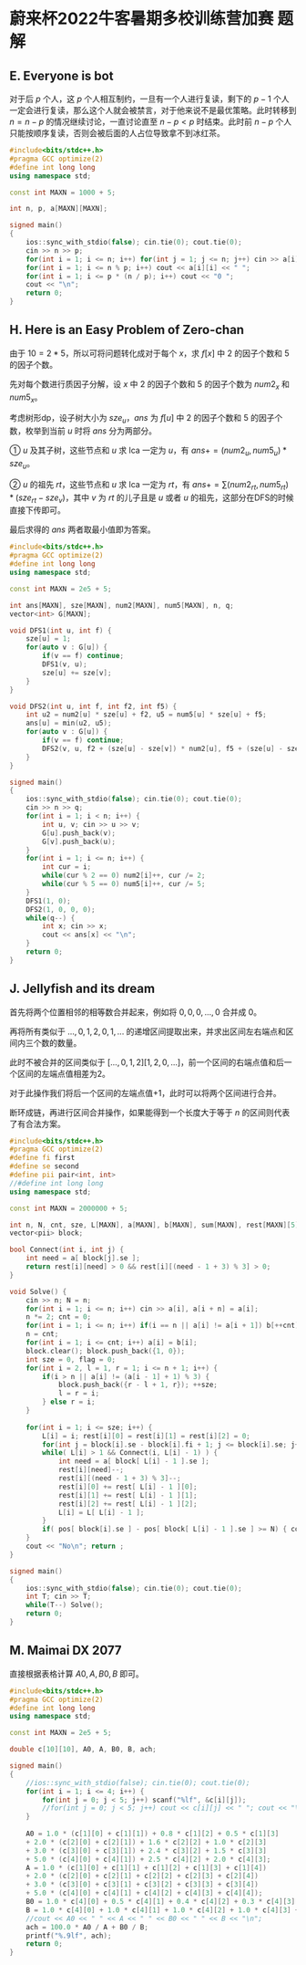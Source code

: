 # 蔚来杯2022牛客暑期多校训练营加赛 题解

## E. Everyone is bot

对于后 $p$ 个人，这 $p$ 个人相互制约，一旦有一个人进行复读，剩下的 $p-1$ 个人一定会进行复读，那么这个人就会被禁言，对于他来说不是最优策略。此时转移到 $n=n-p$ 的情况继续讨论，一直讨论直至 $n-p<p$ 时结束。此时前 $n-p$ 个人只能按顺序复读，否则会被后面的人占位导致拿不到冰红茶。

```cpp
#include<bits/stdc++.h>
#pragma GCC optimize(2)
#define int long long
using namespace std;

const int MAXN = 1000 + 5;

int n, p, a[MAXN][MAXN];

signed main()
{
	ios::sync_with_stdio(false); cin.tie(0); cout.tie(0);
	cin >> n >> p;
	for(int i = 1; i <= n; i++) for(int j = 1; j <= n; j++) cin >> a[i][j];
	for(int i = 1; i <= n % p; i++) cout << a[i][i] << " ";
	for(int i = 1; i <= p * (n / p); i++) cout << "0 ";
	cout << "\n";
	return 0;
}
```



## H. Here is an Easy Problem of Zero-chan

由于 $10=2*5$，所以可将问题转化成对于每个 $x$，求 $f[x]$ 中 $2$ 的因子个数和 $5$ 的因子个数。

先对每个数进行质因子分解，设 $x$ 中 $2$ 的因子个数和 $5$ 的因子个数为 $num2_x$ 和 $num5_x$。

考虑树形dp，设子树大小为 $sze_u$，$ans$ 为 $f[u]$ 中 $2$ 的因子个数和 $5$ 的因子个数，枚举到当前 $u$ 时将 $ans$ 分为两部分。

① $u$ 及其子树，这些节点和 $u$ 求 lca 一定为 $u$，有 $ans += (num2_u,num5_u) * sze_u$。

② $u$ 的祖先 $rt$，这些节点和 $u$ 求 lca 一定为 $rt$，有 $ans += \sum(num2_{rt}, num5_{rt})*(sze_{rt}-sze_v)$，其中 $v$ 为 $rt$ 的儿子且是 $u$ 或者 $u$ 的祖先，这部分在DFS的时候直接下传即可。

最后求得的 $ans$ 两者取最小值即为答案。

```cpp
#include<bits/stdc++.h>
#pragma GCC optimize(2)
#define int long long
using namespace std;

const int MAXN = 2e5 + 5;

int ans[MAXN], sze[MAXN], num2[MAXN], num5[MAXN], n, q;
vector<int> G[MAXN];

void DFS1(int u, int f) {
	sze[u] = 1;
	for(auto v : G[u]) {
		if(v == f) continue;
		DFS1(v, u);
		sze[u] += sze[v];
	}
}

void DFS2(int u, int f, int f2, int f5) {
	int u2 = num2[u] * sze[u] + f2, u5 = num5[u] * sze[u] + f5;
	ans[u] = min(u2, u5);
	for(auto v : G[u]) {
		if(v == f) continue;
		DFS2(v, u, f2 + (sze[u] - sze[v]) * num2[u], f5 + (sze[u] - sze[v]) * num5[u] );
	}
}

signed main()
{
	ios::sync_with_stdio(false); cin.tie(0); cout.tie(0);
	cin >> n >> q;
	for(int i = 1; i < n; i++) {
		int u, v; cin >> u >> v;
		G[u].push_back(v);
		G[v].push_back(u);
	}
	for(int i = 1; i <= n; i++) {
		int cur = i;
		while(cur % 2 == 0) num2[i]++, cur /= 2;
		while(cur % 5 == 0) num5[i]++, cur /= 5;
	}
	DFS1(1, 0);
	DFS2(1, 0, 0, 0);
	while(q--) {
		int x; cin >> x;
		cout << ans[x] << "\n";
	}
	return 0;
}
```



## J. Jellyfish and its dream

首先将两个位置相邻的相等数合并起来，例如将 $0,0,0,...,0$ 合并成 $0$。

再将所有类似于 $...,0,1,2,0,1,...$ 的递增区间提取出来，并求出区间左右端点和区间内三个数的数量。

此时不被合并的区间类似于 $[...,0,1,2][1,2,0,...]$，前一个区间的右端点值和后一个区间的左端点值相差为2。

对于此操作我们将后一个区间的左端点值+1，此时可以将两个区间进行合并。

断环成链，再进行区间合并操作，如果能得到一个长度大于等于 $n$ 的区间则代表了有合法方案。

```cpp
#include<bits/stdc++.h>
#pragma GCC optimize(2)
#define fi first
#define se second
#define pii pair<int, int>
//#define int long long
using namespace std;

const int MAXN = 2000000 + 5;

int n, N, cnt, sze, L[MAXN], a[MAXN], b[MAXN], sum[MAXN], rest[MAXN][5], pos[MAXN];
vector<pii> block;

bool Connect(int i, int j) {
	int need = a[ block[j].se ];
	return rest[i][need] > 0 && rest[i][(need - 1 + 3) % 3] > 0;
}

void Solve() {
	cin >> n; N = n;
	for(int i = 1; i <= n; i++) cin >> a[i], a[i + n] = a[i];
	n *= 2;	cnt = 0;
	for(int i = 1; i <= n; i++) if(i == n || a[i] != a[i + 1]) b[++cnt] = a[i], pos[cnt] = i;
	n = cnt;
	for(int i = 1; i <= cnt; i++) a[i] = b[i];
	block.clear(); block.push_back({1, 0});
	int sze = 0, flag = 0;
	for(int i = 2, l = 1, r = 1; i <= n + 1; i++) {
		if(i > n || a[i] != (a[i - 1] + 1) % 3) {
			block.push_back({r - l + 1, r}); ++sze;
			l = r = i;
		} else r = i;
	}
	
	for(int i = 1; i <= sze; i++) {
		L[i] = i; rest[i][0] = rest[i][1] = rest[i][2] = 0;
		for(int j = block[i].se - block[i].fi + 1; j <= block[i].se; j++) rest[i][ a[j] ]++;
		while( L[i] > 1 && Connect(i, L[i] - 1) ) {
			int need = a[ block[ L[i] - 1 ].se ];
			rest[i][need]--;
			rest[i][(need - 1 + 3) % 3]--;
			rest[i][0] += rest[ L[i] - 1 ][0];
			rest[i][1] += rest[ L[i] - 1 ][1];
			rest[i][2] += rest[ L[i] - 1 ][2];
			L[i] = L[ L[i] - 1 ];
		}
		if( pos[ block[i].se ] - pos[ block[ L[i] - 1 ].se ] >= N) { cout << "Yes\n"; return ; }
	}
	cout << "No\n"; return ;
}

signed main()
{
	ios::sync_with_stdio(false); cin.tie(0); cout.tie(0);
	int T; cin >> T;
	while(T--) Solve();
	return 0;
}
```



## M. Maimai DX 2077

直接根据表格计算 $A0,A,B0,B$ 即可。

```cpp
#include<bits/stdc++.h>
#pragma GCC optimize(2)
#define int long long
using namespace std;

const int MAXN = 2e5 + 5;

double c[10][10], A0, A, B0, B, ach;

signed main()
{
	//ios::sync_with_stdio(false); cin.tie(0); cout.tie(0);
	for(int i = 1; i <= 4; i++) {
		for(int j = 0; j < 5; j++) scanf("%lf", &c[i][j]);
		//for(int j = 0; j < 5; j++) cout << c[i][j] << " "; cout << "\n";
	}
	
	A0 = 1.0 * (c[1][0] + c[1][1]) + 0.8 * c[1][2] + 0.5 * c[1][3]
	+ 2.0 * (c[2][0] + c[2][1]) + 1.6 * c[2][2] + 1.0 * c[2][3]
	+ 3.0 * (c[3][0] + c[3][1]) + 2.4 * c[3][2] + 1.5 * c[3][3]
	+ 5.0 * (c[4][0] + c[4][1]) + 2.5 * c[4][2] + 2.0 * c[4][3];
	A = 1.0 * (c[1][0] + c[1][1] + c[1][2] + c[1][3] + c[1][4])
	+ 2.0 * (c[2][0] + c[2][1] + c[2][2] + c[2][3] + c[2][4])
	+ 3.0 * (c[3][0] + c[3][1] + c[3][2] + c[3][3] + c[3][4])
	+ 5.0 * (c[4][0] + c[4][1] + c[4][2] + c[4][3] + c[4][4]);
	B0 = 1.0 * c[4][0] + 0.5 * c[4][1] + 0.4 * c[4][2] + 0.3 * c[4][3];
	B = 1.0 * c[4][0] + 1.0 * c[4][1] + 1.0 * c[4][2] + 1.0 * c[4][3] + 1.0 * c[4][4];
	//cout << A0 << " " << A << " " << B0 << " " << B << "\n";
	ach = 100.0 * A0 / A + B0 / B;
	printf("%.9lf", ach);
	return 0;
}
```


